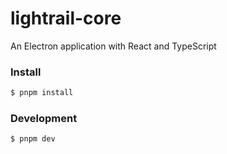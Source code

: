 # lightrail-core

An Electron application with React and TypeScript

### Install

```bash
$ pnpm install
```

### Development

```bash
$ pnpm dev
```
